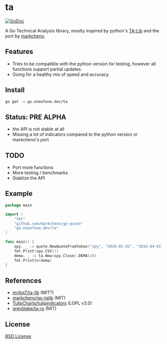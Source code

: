 # ta

[![GoDoc](https://godoc.org/go.oneofone.dev/ta?status.svg)](https://godoc.org/go.oneofone.dev/ta)

A Go Technical Analysis library, mostly inspired by python's [TA-Lib](https://pypi.org/project/TA-Lib/) and the port by [markcheno](https://github.com/markcheno/go-talib).

## Features

* Tries to be compatible with the python version for testing, however all functions support partial updates.
* Going for a healthy mix of speed and accuracy.

## Install

```bash
go get -u go.oneofone.dev/ta
```

## Status: **PRE ALPHA**

* the API is not stable at all
* Missing a lot of indicators compared to the python version or markcheno's port

## TODO

* Port more functions
* More testing / benchmarks
* Stablize the API

## Example

```go
package main

import (
	"fmt"
	"github.com/markcheno/go-quote"
	"go.oneofone.dev/ta"
)

func main() {
	spy, _ := quote.NewQuoteFromYahoo("spy", "2016-01-01", "2016-04-01", quote.Daily, true)
	fmt.Print(spy.CSV())
	dema, _ := ta.New(spy.Close).DEMA(10)
	fmt.Println(dema)
}
```

## References

* [mrjbq7/ta-lib](https://github.com/mrjbq7/ta-lib) (MIT?)
* [markcheno/go-talib](https://github.com/markcheno/go-talib) (MIT)
* [TulipCharts/tulipindicators](https://github.com/TulipCharts/tulipindicators) (LGPL v3.0)
* [greyblake/ta-rs](https://github.com/greyblake/ta-rs) (MIT)

## License

[BSD License](LICENSE)
